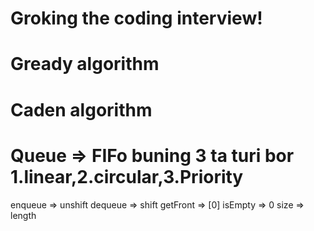 # Groking the coding interview!

# Gready algorithm

# Caden algorithm

# Queue => FIFo buning 3 ta turi bor 1.linear,2.circular,3.Priority

<!-- Event queue methods-->

enqueue => unshift
dequeue => shift
getFront => [0]
isEmpty => 0
size => length

